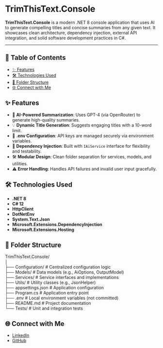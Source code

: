 ﻿# TrimThisText.Console

**TrimThisText.Console** is a modern .NET 8 console application that uses AI to generate compelling titles and concise summaries from any given text. It showcases clean architecture, dependency injection, external API integration, and solid software development practices in C#.

---

## 📑 Table of Contents

- [✨ Features](#-features)
- [🛠️ Technologies Used](#️-technologies-used)
- [📁 Folder Structure](#-folder-structure)
- [🌐 Connect with Me](#-connect-with-me)

## ✨ Features

- 🤖 **AI-Powered Summarization**: Uses GPT-4 (via OpenRouter) to generate high-quality summaries.  
- 💡 **Dynamic Title Generation**: Suggests engaging titles with a 10-word limit.  
- 🔐 **.env Configuration**: API keys are managed securely via environment variables.  
- 🧩 **Dependency Injection**: Built with `IAiService` interface for flexibility and testability.  
- 🛠️ **Modular Design**: Clean folder separation for services, models, and utilities.  
- ⚠️ **Error Handling**: Handles API failures and invalid user input gracefully.

## 🛠️ Technologies Used

- **.NET 8**  
- **C# 12**  
- **HttpClient**  
- **DotNetEnv**  
- **System.Text.Json**  
- **Microsoft.Extensions.DependencyInjection**  
- **Microsoft.Extensions.Hosting**

## 📁 Folder Structure

TrimThisText.Console/  
│  
├── Configuration/              # Centralized configuration logic  
├── Models/                     # Data models (e.g., AiOptions, OutputModel)  
├── Services/                   # Service interfaces and implementations  
├── Utils/                      # Utility classes (e.g., JsonHelper)  
├── appsettings.json            # Application configuration  
├── Program.cs                  # Application entry point  
├── .env                        # Local environment variables (not committed)  
├── README.md                   # Project documentation  
└── Tests/                      # Unit and integration tests  

## 🌐 Connect with Me
- [LinkedIn](https://www.linkedin.com/in/marcelopwmendes/)
- [GitHub](https://github.com/marcelopwmendes)